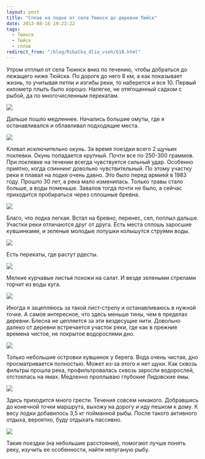 ```yaml
---
layout: post
title: "Сплав на лодке от села Тюинск до деревни Тюйск"
date: 2013-08-16 19:23:22
tags:
  - Тюинск
  - Тюйск
  - сплав
redirect_from: "/blog/Ribalka_dlia_vseh/618.html"
---
```

Утром отплыл от села Тюинск вниз по течению, чтобы добраться до лежащего
ниже Тюйска. По дороге до него 8 км, а как показывает жизнь, то учитывая
петли и изгибы реки, то наберется и все 10. Первый километр плыть было
хорошо. Налегке, не отягощенный садком с рыбой, да по многочисленным
перекатам.

![](http://fishingguru.ru/uploads/images/00/00/01/2013/08/16/692d76.jpg)

Дальше пошло медленнее. Начались большие омуты, где я останавливался и
облавливал подходящие места.

![](http://fishingguru.ru/uploads/images/00/00/01/2013/08/16/a9eda1.jpg)

Клевал исключительно окунь. За время поездки всего 2 щучьих поклевки.
Окунь попадается крупный. Почти все по 250-300 граммов. При поклевке на
течении всегда чувствуется сильный удар. Особенно приятно, когда
спиннинг довольно чувствительный. По этому участку реки я плавал на
лодке очень давно. Это было перед армией в 1983 году. Прошло 30 лет, а
река мало изменилась. Только травы стало больше, а воды поменьше.
Завалов тогда почти не было, а сейчас приходится пробираться через
сплошные бревна.

![](http://fishingguru.ru/uploads/images/00/00/01/2013/08/16/be4156.jpg)

Благо, что лодка легкая. Встал на бревно, перенес, сел, поплыл дальше.
Участки реки отличаются друг от друга. Есть места сплошь заросшие
кувшинками, и зеленые молодые лопушки колышутся струями воды.

![](http://fishingguru.ru/uploads/images/00/00/01/2013/08/16/583d4c.jpg)

Есть перекаты, где растут рдесты.

![](http://fishingguru.ru/uploads/images/00/00/01/2013/08/16/8eda44.jpg)

Мелкие курчавые листья похожи на салат. И везде зелеными стрелами торчит
из воды куга.

![](http://fishingguru.ru/uploads/images/00/00/01/2013/08/16/08f18a.jpg)

Иногда я зацепляюсь за такой лист-стрелу и останавливаюсь в нужной
точке. А самое интересное, что здесь меньше тины, чем в пределах
деревни. Блесна не цепляется за эти вездесущие нити. Довольно далеко от
деревни встречается участок реки, где как в прежние времена чистое, не
покрытое водорослями дно.

![](http://fishingguru.ru/uploads/images/00/00/01/2013/08/16/1ded8e.jpg)

Только небольшие островки кувшинок у берега. Вода очень чистая, дно
просматривается полностью. Может из-за этого и нет щуки. Как сквозь
фильтры прошла река, профильтровалась сквозь заросли водорослей,
отстоялась на ямах. Медленно проплываю глубокие Лидовские ямы.

![](http://fishingguru.ru/uploads/images/00/00/01/2013/08/16/3fde89.jpg)

Здесь приходится много грести. Течения совсем никакого. Добравшись до
конечной точки маршрута, выхожу на дорогу и иду пешком к дому. К весу
лодки добавилось 3,5 кг пойманной рыбы. После такого активного отдыха,
вероятно, буду отдыхать пассивно.

![](http://fishingguru.ru/uploads/images/00/00/01/2013/08/16/7859c9.jpg)

Такие поездки (на небольшие расстояния), помогают лучше понять реку,
изучить ее особенности, найти непуганую рыбу.
